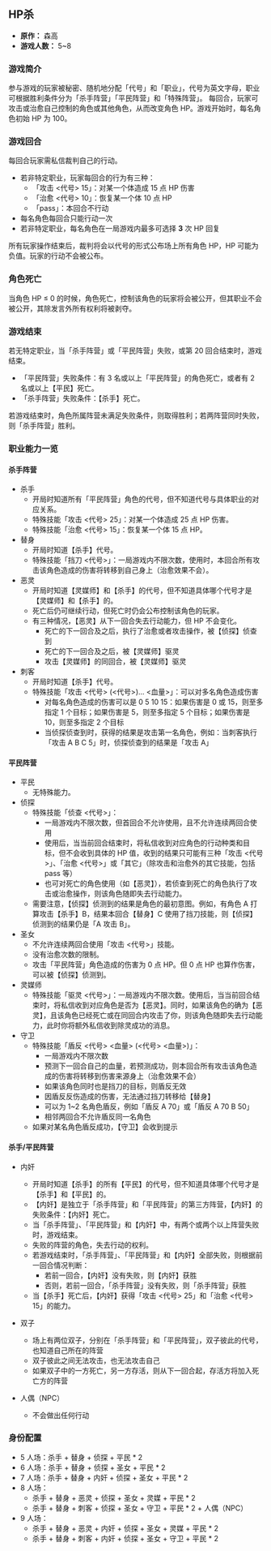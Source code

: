 ## HP杀

- **原作：** 森高
- **游戏人数：** 5~8

### 游戏简介

参与游戏的玩家被秘密、随机地分配「代号」和「职业」，代号为英文字母，职业可根据胜利条件分为「杀手阵营」「平民阵营」和「特殊阵营」。
每回合，玩家可攻击或治愈自己控制的角色或其他角色，从而改变角色 HP。游戏开始时，每名角色初始 HP 为 100。


### 游戏回合

每回合玩家需私信裁判自己的行动。

- 若非特定职业，玩家每回合的行为有三种：
    - 「攻击 <代号> 15」：对某一个体造成 15 点 HP 伤害
    - 「治愈 <代号> 10」：恢复某一个体 10 点 HP
    - 「pass」：本回合不行动
- 每名角色每回合只能行动一次
- 若非特定职业，每名角色在一局游戏内最多可选择 **3** 次 HP 回复

所有玩家操作结束后，裁判将会以代号的形式公布场上所有角色 HP，HP 可能为负值。玩家的行动不会被公布。

### 角色死亡

当角色 HP ≤ 0 的时候，角色死亡，控制该角色的玩家将会被公开，但其职业不会被公开，其除发言外所有权利将被剥夺。

### 游戏结束

若无特定职业，当「杀手阵营」或「平民阵营」失败，或第 20 回合结束时，游戏结束。

- 「平民阵营」失败条件：有 3 名或以上「平民阵营」的角色死亡，或者有 2 名或以上【平民】死亡。
- 「杀手阵营」失败条件：【杀手】死亡。

若游戏结束时，角色所属阵营未满足失败条件，则取得胜利；若两阵营同时失败，则「杀手阵营」胜利。

### 职业能力一览

#### 杀手阵营

- 杀手
    - 开局时知道所有「平民阵营」角色的代号，但不知道代号与具体职业的对应关系。
    - 特殊技能「攻击 <代号> 25」：对某一个体造成 25 点 HP 伤害。
    - 特殊技能「治愈 <代号> 15」：恢复某一个体 15 点 HP。
- 替身
    - 开局时知道【杀手】代号。
    - 特殊技能「挡刀 <代号>」：一局游戏内不限次数，使用时，本回合所有攻击该角色造成的伤害将转移到自己身上（治愈效果不会）。
- 恶灵
    - 开局时知道【灵媒师】和【杀手】的代号，但不知道具体哪个代号才是【灵媒师】和【杀手】的。
    - 死亡后仍可继续行动，但死亡时仍会公布控制该角色的玩家。
    - 有三种情况，【恶灵】从下一回合失去行动能力，但 HP 不会变化。
        - 死亡的下一回合及之后，执行了治愈或者攻击操作，被【侦探】侦查到
        - 死亡的下一回合及之后，被【灵媒师】驱灵
        - 攻击【灵媒师】的同回合，被【灵媒师】驱灵
- 刺客
    - 开局时知道【杀手】代号。
    - 特殊技能「攻击 <代号> (<代号>)... <血量>」：可以对多名角色造成伤害
        - 对每名角色造成的伤害可以是 0 5 10 15：如果伤害是 0 或 15，则至多指定 1 个目标；如果伤害是 5，则至多指定 5 个目标；如果伤害是 10，则至多指定 2 个目标
        - 当侦探侦查到时，获得的结果是攻击第一名角色，例如：当刺客执行「攻击 A B C 5」时，侦探侦查到的结果是「攻击 A」

#### 平民阵营

- 平民
    - 无特殊能力。
- 侦探
    - 特殊技能「侦查 <代号>」：
        - 一局游戏内不限次数，但首回合不允许使用，且不允许连续两回合使用
        - 使用后，当当前回合结束时，将私信收到对应角色的行动种类和目标，但不会收到具体的 HP 值，收到的结果只可能有三种「攻击 <代号>」、「治愈 <代号>」或「其它」（除攻击和治愈外的其它技能，包括 pass 等）
        - 也可对死亡的角色使用（如【恶灵】），若侦查到死亡的角色执行了攻击或治愈操作，则该角色随即失去行动能力。
    - 需要注意，【侦探】侦测到的结果是角色的最初意图。例如，有角色 A 打算攻击【杀手】B，结果本回合【替身】C 使用了挡刀技能，则【侦探】侦测到的结果仍是「A 攻击 B」。
- 圣女
    - 不允许连续两回合使用「攻击 <代号>」技能。
    - 没有治愈次数的限制。
    - 攻击「平民阵营」角色造成的伤害为 0 点 HP。但 0 点 HP 也算作伤害，可以被【侦探】侦测到。
- 灵媒师
    - 特殊技能「驱灵 <代号>」：一局游戏内不限次数。使用后，当当前回合结束时，将私信收到对应角色是否为【恶灵】。同时，如果该角色的确为【恶灵】，且该角色已经死亡或在同回合内攻击了你，则该角色随即失去行动能力，此时你将额外私信收到除灵成功的消息。
- 守卫
    - 特殊技能「盾反 <代号> <血量> (<代号> <血量>)」：
        - 一局游戏内不限次数
        - 预测下一回合自己的血量，若预测成功，则本回合所有攻击该角色造成的伤害将转移到伤害来源身上（治愈效果不会）
        - 如果该角色同时也是挡刀的目标，则盾反无效
        - 因盾反反伤造成的伤害，无法通过挡刀转移给【替身】
        - 可以为 1~2 名角色盾反，例如「盾反 A 70」或「盾反 A 70 B 50」
        - 相邻两回合不允许盾反同一名角色
    - 如果对某名角色盾反成功，【守卫】会收到提示

#### 杀手/平民阵营

- 内奸
    - 开局时知道【杀手】的所有【平民】的代号，但不知道具体哪个代号才是【杀手】和【平民】的。
    - 【内奸】是独立于「杀手阵营」和「平民阵营」的第三方阵营，【内奸】的失败条件：【内奸】死亡。
    - 当「杀手阵营」、「平民阵营」和【内奸】中，有两个或两个以上阵营失败时，游戏结束。
    - 失败的阵营的角色，失去行动的权利。
    - 若游戏结束时，「杀手阵营」、「平民阵营」和【内奸】全部失败，则根据前一回合情况判断：
        - 若前一回合，【内奸】没有失败，则【内奸】获胜
        - 否则，若前一回合，「杀手阵营」没有失败，则「杀手阵营」获胜
    - 当【杀手】死亡后，【内奸】获得「攻击 <代号> 25」和「治愈 <代号> 15」的能力。
- 双子
    - 场上有两位双子，分别在「杀手阵营」和「平民阵营」，双子彼此的代号，也知道自己所在的阵营
    - 双子彼此之间无法攻击，也无法攻击自己
    - 如果双子中的一方死亡，另一方存活，则从下一回合起，存活方将加入死亡方的阵营

- 人偶（NPC）
    - 不会做出任何行动

### 身份配置

- 5 人场：杀手 + 替身 + 侦探 + 平民 * 2
- 6 人场：杀手 + 替身 + 侦探 + 圣女 + 平民 * 2
- 7 人场：杀手 + 替身 + 内奸 + 侦探 + 圣女 + 平民 * 2
- 8 人场：
    - 杀手 + 替身 + 恶灵 + 侦探 + 圣女 + 灵媒 + 平民 * 2
    - 杀手 + 替身 + 刺客 + 侦探 + 圣女 + 守卫 + 平民 * 2 + 人偶（NPC）
- 9 人场：
    - 杀手 + 替身 + 恶灵 + 内奸 + 侦探 + 圣女 + 灵媒 + 平民 * 2
    - 杀手 + 替身 + 刺客 + 内奸 + 侦探 + 圣女 + 守卫 + 平民 * 2
